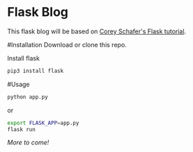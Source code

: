 # Flask Blog

This flask blog will be based on [Corey Schafer's Flask tutorial](https://www.youtube.com/playlist?list=PL-osiE80TeTs4UjLw5MM6OjgkjFeUxCYH).

#Installation
Download or clone this repo.

Install flask
```bash
pip3 install flask
```

#Usage
```bash
python app.py
```

or 

```bash
export FLASK_APP=app.py
flask run
```

_More to come!_
